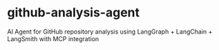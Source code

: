 # github-analysis-agent
AI Agent for GitHub repository analysis using LangGraph + LangChain + LangSmith with MCP integration
